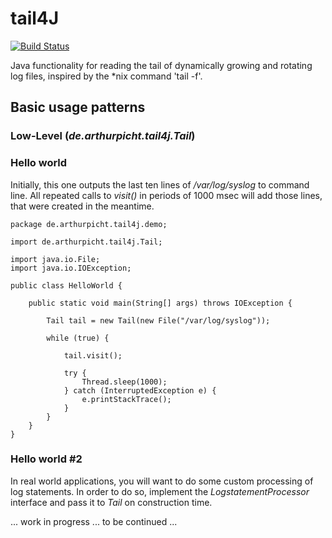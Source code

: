 # tail4J
[![Build Status](https://travis-ci.com/arthurpicht/tail4J.svg?branch=master)](https://travis-ci.com/arthurpicht/tail4J)

Java functionality for reading the tail of dynamically growing and rotating log files, inspired by the *nix command 'tail -f'.

## Basic usage patterns

### Low-Level (*de.arthurpicht.tail4j.Tail*)

### Hello world

Initially, this one outputs the last ten lines of */var/log/syslog* to command line.
All repeated calls to *visit()* in periods of 1000 msec will add those lines, that were created in the meantime. 

    package de.arthurpicht.tail4j.demo;
    
    import de.arthurpicht.tail4j.Tail;
    
    import java.io.File;
    import java.io.IOException;
    
    public class HelloWorld {
    
        public static void main(String[] args) throws IOException {
    
            Tail tail = new Tail(new File("/var/log/syslog"));
    
            while (true) {
    
                tail.visit();
    
                try {
                    Thread.sleep(1000);
                } catch (InterruptedException e) {
                    e.printStackTrace();
                }
            }
        }
    }

### Hello world #2

In real world applications, you will want to do some custom processing of log statements.
In order to do so, implement the *LogstatementProcessor* interface and pass it to *Tail* on
construction time.

... work in progress ... to be continued ...